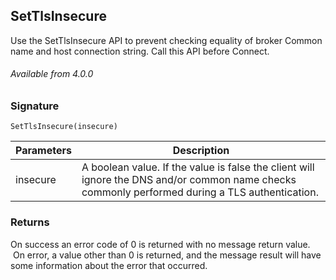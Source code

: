 ## SetTlsInsecure

Use the SetTlsInsecure API to prevent checking equality of broker Common name and host connection string. Call this API before Connect.


###### Available from 4.0.0


### Signature

`SetTlsInsecure(insecure)`


| Parameters | Description                                                                                                                                     |
| ---------- | ----------------------------------------------------------------------------------------------------------------------------------------------- |
| insecure   | A boolean value. If the value is false the client will ignore the DNS and/or common name checks commonly performed during a TLS authentication. |


### Returns

On success an error code of 0 is returned with no message return value.   On error, a value other than 0 is returned, and the message result will have some information about the error that occurred.

